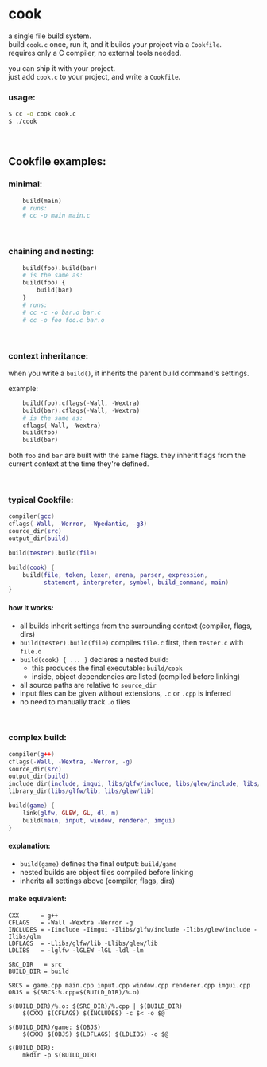 # cook

a single file build system.  
build `cook.c` once, run it, and it builds your project via a `Cookfile`.  
requires only a C compiler, no external tools needed.

you can ship it with your project.  
just add `cook.c` to your project, and write a `Cookfile`.  

### usage:
```sh
$ cc -o cook cook.c
$ ./cook
```

<br>

## Cookfile examples:

### minimal:
```py
    build(main)
    # runs:
    # cc -o main main.c
```

<br>

### chaining and nesting:
```py
    build(foo).build(bar)
    # is the same as:
    build(foo) {
        build(bar)
    }
    # runs:
    # cc -c -o bar.o bar.c
    # cc -o foo foo.c bar.o
```

<br>

### context inheritance:
when you write a `build()`, it inherits the parent build command's settings.

example:
```py
    build(foo).cflags(-Wall, -Wextra)
    build(bar).cflags(-Wall, -Wextra)
    # is the same as:
    cflags(-Wall, -Wextra)
    build(foo)
    build(bar)
```

both `foo` and `bar` are built with the same flags.
they inherit flags from the current context at the time they're defined.

<br>

### typical Cookfile:

```lua
compiler(gcc)
cflags(-Wall, -Werror, -Wpedantic, -g3)
source_dir(src)
output_dir(build)

build(tester).build(file)

build(cook) {
    build(file, token, lexer, arena, parser, expression,
          statement, interpreter, symbol, build_command, main)
}
```

#### how it works:

* all builds inherit settings from the surrounding context (compiler, flags, dirs)
* `build(tester).build(file)` compiles `file.c` first, then `tester.c` with `file.o`
* `build(cook) { ... }` declares a nested build:
  * this produces the final executable: `build/cook`
  * inside, object dependencies are listed (compiled before linking)
* all source paths are relative to `source_dir`
* input files can be given without extensions, `.c` or `.cpp` is inferred
* no need to manually track `.o` files

<br>

### complex build:

```lua
compiler(g++)
cflags(-Wall, -Wextra, -Werror, -g)
source_dir(src)
output_dir(build)
include_dir(include, imgui, libs/glfw/include, libs/glew/include, libs/glm)
library_dir(libs/glfw/lib, libs/glew/lib)

build(game) {
    link(glfw, GLEW, GL, dl, m)
    build(main, input, window, renderer, imgui)
}
```

#### explanation:

* `build(game)` defines the final output: `build/game`
* nested builds are object files compiled before linking
* inherits all settings above (compiler, flags, dirs)

#### make equivalent:
```make
CXX      = g++
CFLAGS   = -Wall -Wextra -Werror -g
INCLUDES = -Iinclude -Iimgui -Ilibs/glfw/include -Ilibs/glew/include -Ilibs/glm
LDFLAGS  = -Llibs/glfw/lib -Llibs/glew/lib
LDLIBS   = -lglfw -lGLEW -lGL -ldl -lm

SRC_DIR   = src
BUILD_DIR = build

SRCS = game.cpp main.cpp input.cpp window.cpp renderer.cpp imgui.cpp
OBJS = $(SRCS:%.cpp=$(BUILD_DIR)/%.o)

$(BUILD_DIR)/%.o: $(SRC_DIR)/%.cpp | $(BUILD_DIR)
    $(CXX) $(CFLAGS) $(INCLUDES) -c $< -o $@

$(BUILD_DIR)/game: $(OBJS)
    $(CXX) $(OBJS) $(LDFLAGS) $(LDLIBS) -o $@

$(BUILD_DIR):
    mkdir -p $(BUILD_DIR)
```


